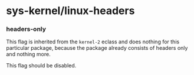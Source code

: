 # sys-kernel/linux-headers

### headers-only
This flag is inherited from the `kernel-2` eclass and does nothing for this particular package, because the package already consists of headers only and nothing more.

This flag should be disabled.
